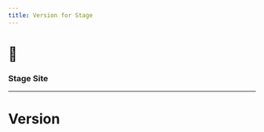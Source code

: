 ```yaml
---
title: Version for Stage
---
```


<!-- .slide: data-background="#ffffff" -->

# 🦋

### Stage Site

---

# Version

